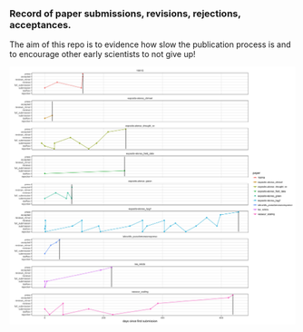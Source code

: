 

### Record of paper submissions, revisions, rejections, acceptances.

The aim of this repo is to evidence how slow the publication process is and to
encourage other early scientists to not give up!

![alt text](https://github.com/MoisesExpositoAlonso/paperrec/blob/master/paperrec.jpg)


